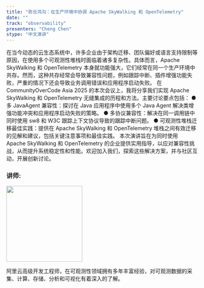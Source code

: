 ```yaml
---
title: "弥合鸿沟：在生产环境中协调 Apache SkyWalking 和 OpenTelemetry"
date: ""
track: "observability"
presenters: "Cheng Chen"
stype: "中文演讲"
--- 
```


在当今动态的云生态系统中，许多企业由于架构迁移、团队偏好或语言支持限制等原因，在使用多个可观测性堆栈时面临着诸多复杂性。具体而言，Apache SkyWalking 和 OpenTelemetry 本身就功能强大，它们经常在同一个生产环境中共存。然而，这种共存经常会导致兼容性问题，例如跟踪中断、插件增强功能失败，严重的情况下还会导致业务调用错误和应用程序启动失败。
在 CommunityOverCode Asia 2025 的本次会议上，我将分享我们实现 Apache SkyWalking 和 OpenTelemetry 无缝集成的历程和方法。主要讨论要点包括：
● 多 JavaAgent 兼容性：探讨在 Java 应用程序中使用多个 Java Agent 解决类增强功能冲突和应用程序启动失败的策略。
● 多协议兼容性：解决在同一调用链中同时使用 sw8 和 W3C 跟踪上下文协议导致的跟踪中断问题。
● 可观测性堆栈迁移最佳实践：提供在 Apache SkyWalking 和 OpenTelemetry 堆栈之间有效迁移的见解和建议，包括关键注意事项和最佳实践。
本次演讲旨在为同时使用 Apache SkyWalking 和 OpenTelemetry 的企业提供实用指导，以应对兼容性挑战，从而提升系统稳定性和性能。欢迎加入我们，探索这些解决方案，并与社区互动，开展创新讨论。

### 讲师:

<img src="https://sessionize.com/image/b6e1-400o400o1-pQaQfhiHLxaGPmnakbBHWu.jpg" width="200" /><br/>

阿里云高级开发工程师，在可观测性领域拥有多年丰富经验，对可观测数据的采集、计算、存储、分析和可视化有着深入的了解。
